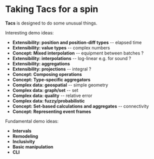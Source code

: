 # Taking Tacs for a spin

**Tacs** is designed to do some unusual things.

Interesting demo ideas:
* **Extensibility: position and position-diff types** -- elapsed time
* **Extensibility: value types**  -- complex numbers
* **Concept: Mixed interpolation** -- equipment between batches ?
* **Extensibility: interpolations** -- log-linear e.g. for sound ?
* **Extensibility: aggregations**
* **Extensibility: projections** -- integral ?
* **Concept: Composing operations**
* **Concept: Type-specific aggregators**
* **Complex data: geospatial** -- simple geometry
* **Complex data: graph/set** -- set
* **Complex data: quality** -- relative error
* **Complex data: fuzzy/probabilistic**
* **Concept: Set-based calculations and aggregates** -- connectivity
* **Concept: Representing event frames**

Fundamental demo ideas:
* **Intervals**
* **Remodeling**
* **Inclusivity**
* **Basic manipulation**
* **CLI**